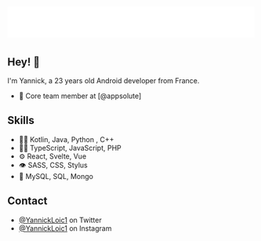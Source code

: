 <h1 align="center">
  <img src="https://raw.githubusercontent.com/javabbt/javabbt/main/myname.svg" alt="YANNICK LOIC" />
</h1>

## Hey! 👋
I'm Yannick, a 23 years old Android developer from France.

- 👥 Core team member at [@appsolute]

## Skills
- 👨‍💻 Kotlin, Java, Python , C++
- 👨‍💻 TypeScript, JavaScript, PHP
- ⚙️ React, Svelte, Vue
- 👁️ SASS, CSS, Stylus
- 💽 MySQL, SQL, Mongo

## Contact
- [@YannickLoic1](https://twitter.com/YannickLoic1) on Twitter
- [@YannickLoic1](https://www.instagram.com/loicny/) on Instagram
